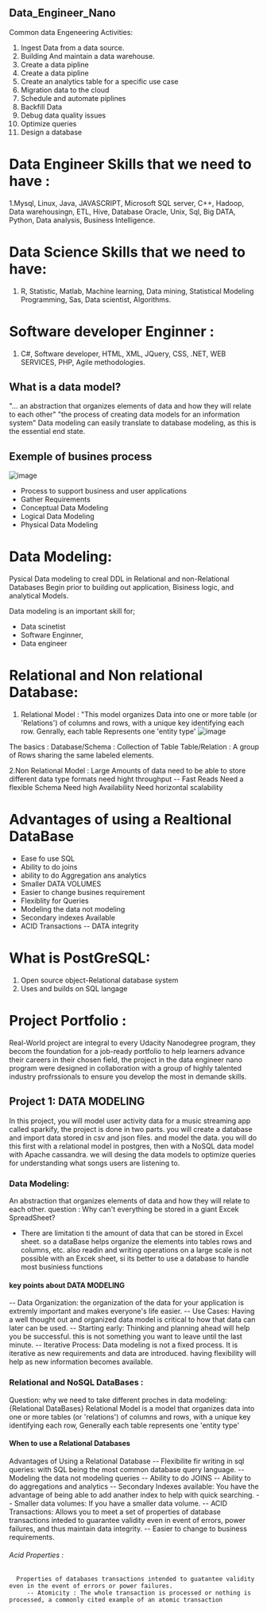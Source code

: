 ## Data_Engineer_Nano
Common data Engeneering Activities:
1. Ingest Data from a data source.
2. Building And maintain a data warehouse.
3. Create a data pipline
4. Create a data pipline 
5. Create an analytics table for a specific use case
6. Migration data to the cloud
7. Schedule and automate piplines
8. Backfill Data
9. Debug data quality issues
10. Optimize queries
11. Design a database




# Data Engineer Skills that we need to have : 
1.Mysql, Linux, Java, JAVASCRIPT, Microsoft SQL server, C++, Hadoop, Data warehousingn, ETL, Hive, Database Oracle, Unix, Sql, Big DATA, Python, Data analysis, Business Intelligence.

# Data Science Skills that we need to have:
1. R, Statistic, Matlab, Machine learning, Data mining, Statistical Modeling Programming, Sas, Data scientist, Algorithms.

# Software developer Enginner : 
1. C#, Software developer, HTML, XML, JQuery, CSS, .NET, WEB SERVICES, PHP, Agile methodologies.


## What is a data model?
 "... an abstraction that organizes elements of data and how they will relate to each other"
 "the process of creating data models for an information system"
 Data modeling can easily translate to database modeling, as this is the essential end state.
 
## Exemple of busines process
![image](https://user-images.githubusercontent.com/52068209/145091748-a3f8d422-2538-40b3-b788-63108cdd9c15.png)
 
 
 - Process to support business and user applications 
 - Gather Requirements 
 - Conceptual Data Modeling 
 - Logical Data Modeling
 - Physical Data Modeling

# Data Modeling:
Pysical Data modeling to creal DDL in Relational and non-Relational Databases
Begin prior to building out application, Bisiness logic, and analytical Models.

Data modeling is an important skill for; 
 - Data scinetist
 - Software Enginner,
 - Data engineer 

# Relational and Non relational Database:
1. Relational Model :
  "This model organizes Data into one or more table (or 'Relations') of columns and rows, with a unique key identifying each row. Genrally, each table Represents one 'entity type' 
  ![image](https://user-images.githubusercontent.com/52068209/145093799-1177f64c-2185-42a6-9815-f97a02f6fc3e.png)

The basics : 
   Database/Schema : Collection of Table
   Table/Relation : A group of Rows sharing the same labeled elements.
   
   
2.Non Relational Model : 
   Large Amounts of data
   need to be able to store different data type formats
   need hight throughput -- Fast Reads
   Need a flexible Schema 
   Need high Availability
   Need horizontal scalability

# Advantages of using a Realtional DataBase
 - Ease fo use SQL
 - Ability to do joins
 - ability to do Aggregation ans analytics 
 - Smaller DATA VOLUMES
 - Easier to change busines requirement 
 - Flexiblity for Queries 
 - Modeling the data not modeling
 - Secondary indexes Available
 - ACID Transactions -- DATA integrity

# What is PostGreSQL:
  1. Open source object-Relational database system
  2. Uses and builds on SQL langage

# Project Portfolio :
 Real-World project are integral to every Udacity Nanodegree program, they becom the foundation for a job-ready portfolio to help learners advance their careers in their chosen field, the project in the data engineer nano program were designed in collaboration with a group of highly talented industry profrssionals to ensure you develop the most in demande skills.

## Project 1: DATA MODELING
In this project, you will model user activity data for a music streaming app called sparkify, the project is done in two parts. you will create a database and import data stored in csv and json files. and model the data. you will do this first with a relational model in postgres, then with a NoSQL data model with Apache cassandra. we will desing the data models to optimize queries for understanding what songs users are listening to.
### Data Modeling:
An abstraction that organizes elements of data and how they will relate to each other.
question : Why can't everything be stored in a giant Excek SpreadSheet?
   * There are limitation ti the amount of data that can be stored in Excel sheet. so a dataBase helps organize the elements into tables rows and columns, etc. also readin and writing operations on a large scale is not possible with an Excek sheet, si its better to use a database to handle most businiess functions

   #### key points about DATA MODELING
   -- Data Organization: the organization of the data for your application is extremly important and makes everyone's life easier.
   -- Use Cases: Having a well thought out and organized data model is critical to how that data can later can be used.
   -- Starting early: Thinking and planning ahead will help you be successful. this is not something you want to leave until the last minute.
   -- Iterative Process: Data modeling is not a fixed process. It is iterative as new requirements and data are introduced. having flexibility will help as new information becomes available.

### Relational and NoSQL DataBases : 
Question: why we need to take different proches in data modeling:
   {Relational DataBases}
   Relational Model is a model that organizes data into one or more tables (or 'relations') of columns and rows, with a unique key identifying each row, Generally each table represents one 'entity type' 
   #### When to use a Relational Databases
   Advantages of Using a Relational Database 
      -- Flexibilite fir writing in sql queries: with SQL being the most common database query language.
      -- Modeling the data not modeling queries
      -- Ability to do JOINS
      -- Ability to do aggregations and analytics
      -- Secondary Indexes available: You have the advantage of being able to add anather index to help with quick searching.
      -- Smaller data volumes: If you have a smaller data volume.
      -- ACID Transactions: Allows you to meet a set of properties of database transactions inteded to guarantee validity even in event of errors, power failures, and thus maintain data integrity.
      --  Easier to change to business requirements.
   ###### Acid Properties : 
      Properties of databases transactions intended to guatantee validity even in the event of errors or power failures.
         -- Atomicity : The whole transaction is processed or nothing is processed, a commonly cited example of an atomic transaction 

 
